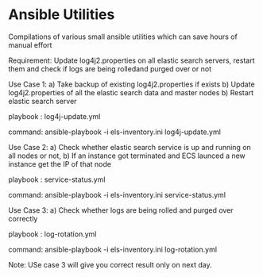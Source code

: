 # Ansible Utilities

Compilations of various small ansible utilities which can save hours of manual effort

Requirement: 
    Update log4j2.properties on all elastic search servers, restart them and check if logs are being rolledand purged over or not
	
	
Use Case 1: 
   a) Take backup of existing log4j2.properties  if exists
   b) Update log4j2.properties of all the elastic search data and master nodes
   b) Restart elastic search  server
   
   
  playbook : 
      log4j-update.yml 
	  
  command:
     ansible-playbook  -i els-inventory.ini   log4j-update.yml 
   
   
Use Case  2: 
   a) Check whether elastic search service is up and running on all nodes or not,
   b) If an instance got terminated and ECS launced a new instance get the IP of that node
   
   playbook : 
       service-status.yml 
	  
   command:
      ansible-playbook  -i els-inventory.ini   service-status.yml


Use Case 3:
  a) Check whether logs are being rolled and purged over correctly 
  
  
  playbook : 
      log-rotation.yml
	  
  command:
     ansible-playbook  -i els-inventory.ini   log-rotation.yml
	 
  Note: USe case 3 will give you correct result only on next day.
  
  